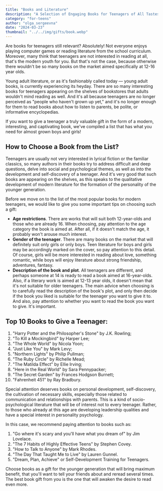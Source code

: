 ```yaml
---
title: "Books and Literature"
description: "A Selection of Engaging Books for Teenagers of All Tastes"
category: "for-teens"
author: "olga_sergeevna"
date: "2024-03-23"
thumbnail: "../../img/gifts/book.webp"
---
```


Are books for teenagers still relevant? Absolutely! Not everyone enjoys playing computer games or reading literature from the school curriculum. Moreover, many think that teenagers are not interested in reading at all, that's the modern youth for you. But that's not the case, because otherwise there wouldn't be so many books on the market aimed specifically at 12-16 year olds.

Young adult literature, or as it's fashionably called today — young adult books, is currently experiencing its heyday. There are so many interesting books for teenagers appearing on the shelves of bookstores that adults wouldn't mind reading as well. And it's all because teenagers are no longer perceived as "people who haven't grown up yet," and it's no longer enough for them to read books about how to listen to parents, be polite, or informative encyclopedias.

If you want to give a teenager a truly valuable gift in the form of a modern, interesting, and captivating book, we've compiled a list that has what you need for almost grown boys and girls!

## How to Choose a Book from the List?

Teenagers are usually not very interested in lyrical fiction or the familiar classics, so many authors in their books try to address difficult and deep questions, delve into social and psychological themes, as well as into the development and self-discovery of a teenager. And it's very good that such books are appearing on the shelves, as this speaks to the qualitative development of modern literature for the formation of the personality of the younger generation.

Before we move on to the list of the most popular books for modern teenagers, we would like to give you some important tips on choosing such a gift:

- **Age restrictions**. There are works that will suit both 12-year-olds and those who are already 16. When choosing, pay attention to the age category the book is aimed at. After all, if it doesn't match the age, it probably won't arouse much interest.
- **Gender of the teenager**. There are many books on the market that will definitely suit only girls or only boys. Teen literature for boys and girls may be accordingly marked on the cover, so pay attention to this detail. Of course, girls will be more interested in reading about love, something romantic, while boys will enjoy literature about strong friendship, adventures, fantasy.
- **Description of the book and plot**. All teenagers are different, and perhaps someone at 14 is ready to read a book aimed at 16-year-olds. Also, if a literary work is aimed at 12-13 year olds, it doesn't mean that it's not suitable for older teenagers. The main advice when choosing is to carefully read the description of the book's plot, and only then decide if the book you liked is suitable for the teenager you want to give it to. And also, pay attention to whether you want to read the book you want to give. It's important.

## Top 10 Books to Give a Teenager:

1. "Harry Potter and the Philosopher's Stone" by J.K. Rowling;
2. "To Kill a Mockingbird" by Harper Lee;
3. "The Whole World" by Nicola Yoon;
4. "Just Like You" by Mark Levy;
5. "Northern Lights" by Philip Pullman;
6. "The Ruby Circle" by Richelle Mead;
7. "The Matilda Effect" by Ellie Irving;
8. "Here in the Real World" by Sara Pennypacker;
9. "The Secret Garden" by Frances Hodgson Burnett;
10. "Fahrenheit 451" by Ray Bradbury.

Special attention deserves books on personal development, self-discovery, the cultivation of necessary skills, especially those related to communication and relationships with parents. This is a kind of socio-psychological literature that will be of interest not to every teenager. Rather, to those who already at this age are developing leadership qualities and have a special interest in personality psychology.

In this case, we recommend paying attention to books such as:

1. "Go where it's scary and you'll have what you dream of" by Jim Lovelace.
2. "The 7 Habits of Highly Effective Teens" by Stephen Covey.
3. "How to Talk to Anyone" by Mark Rhodes.
4. "The Day That Taught Me to Live" by Lauren Gunnel.
5. "Dream, Plan, Achieve" or Self-Development Training for Teenagers.

Choose books as a gift for the younger generation that will bring maximum benefit, that you'll want to tell your friends about and reread several times. The best book gift from you is the one that will awaken the desire to read even more.

